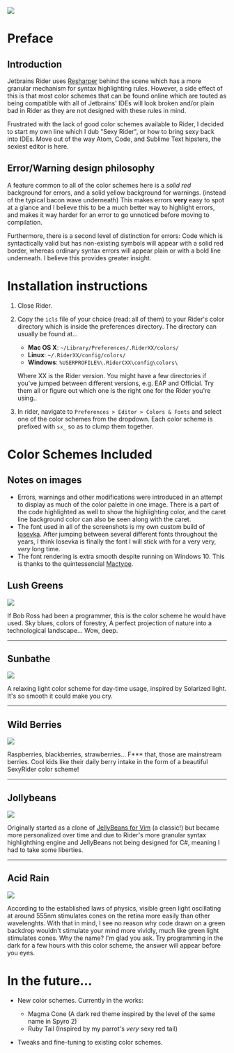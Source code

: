![](Images/bannerlogo.png)

# Preface

## Introduction

Jetbrains Rider uses [Resharper](https://www.jetbrains.com/resharper/) behind the scene which has a more granular mechanism for syntax highlighting rules. However, a side effect of this is that most color schemes that can be found online which are touted as being compatible with all of Jetbrains' IDEs will look broken and/or plain bad in Rider as they are not designed with these rules in mind.

Frustrated with the lack of good color schemes available to Rider, I decided to start my own line which I dub "Sexy Rider", or how to bring sexy back into IDEs. Move out of the way Atom, Code, and Sublime Text hipsters, the sexiest editor is here.

## Error/Warning design philosophy
A feature common to all of the color schemes here is a *solid red* background for errors, and a solid yellow background for warnings. (instead of the typical bacon wave underneath) This makes errors **very** easy to spot at a glance and I believe this to be a much better way to highlight errors, and makes it way harder for an error to go unnoticed before moving to compilation.

Furthermore, there is a second level of distinction for errors: Code which is syntactically valid but has non-existing symbols will appear with a solid red border, whereas ordinary syntax errors will appear plain or with a bold line underneath. I believe this provides greater insight.

# Installation instructions

1. Close Rider.

2. Copy the `icls` file of your choice (read: all of them) to your Rider's color directory which is inside the preferences directory. The directory can usually be found at...

   * **Mac OS X**: `~/Library/Preferences/.RiderXX/colors/`
   * **Linux**: `~/.RiderXX/config/colors/`
   * **Windows**: `%USERPROFILE%\.RiderCXX\config\colors\`

   Where XX is the Rider version. You might have a few directories if you've jumped between different versions, e.g. EAP and Official. Try them all or figure out which one is the right one for the Rider you're using..

3. In rider, navigate to `Preferences > Editor > Colors & Fonts` and select one of the color schemes from the dropdown. Each color scheme is prefixed with `sx_` so as to clump them together.

# Color Schemes Included

## Notes on images

* Errors, warnings and other modifications were introduced in an attempt to display as much of the color palette in one image. There is a part of the code highlighted as well to show the highlighting color, and the caret line background color can also be seen along with the caret.
* The font used in all of the screenshots is my own custom build of [Iosevka](https://github.com/be5invis/Iosevka). After jumping between several different fonts throughout the years, I think Iosevka is finally the font I will stick with for a very very, _very_ long time.
* The font rendering is extra smooth despite running on Windows 10. This is thanks to the quintessencial [Mactype](https://github.com/snowie2000/mactype).

## Lush Greens

![](Images/cs_LushGreens.png)

If Bob Ross had been a programmer, this is the color scheme he would have used. Sky blues, colors of forestry,  A perfect projection of nature into a technological landscape... Wow, deep.

---

## Sunbathe
![](Images/cs_Sunbathe.png)

A relaxing light color scheme for day-time usage, inspired by Solarized light. It's so smooth it could make you cry.

---

## Wild Berries

![](Images/cs_WildBerries.png)

Raspberries, blackberries, strawberries... F*** that, those are mainstream berries. Cool kids like their daily berry intake in the form of a beautiful SexyRider color scheme!

---

## Jollybeans
![](Images/cs_Jollybeans.png)

Originally started as a clone of [JellyBeans for Vim](https://github.com/nanotech/jellybeans.vim) (a classic!) but became more personalized over time and due to Rider's more granular syntax highlighthing engine and JellyBeans not being designed for C#, meaning I had to take some liberties.

---

## Acid Rain
![](Images/cs_AcidRain.png)

According to the established laws of physics, visible green light oscillating at around 555nm stimulates cones on the retina more easily than other wavelenghts. With that in mind, I see no reason why code drawn on a green backdrop wouldn't stimulate your mind more vividly, much like green light stimulates cones. Why the name? I'm glad you ask. Try programming in the dark for a few hours with this color scheme, the answer will appear before you eyes.

# In the future...

- New color schemes. Currently in the works:
    * Magma Cone (A dark red theme inspired by the level of the same name in Spyro 2)
    * Ruby Tail (Inspired by my parrot's _very_ sexy red tail)

- Tweaks and fine-tuning to existing color schemes.
